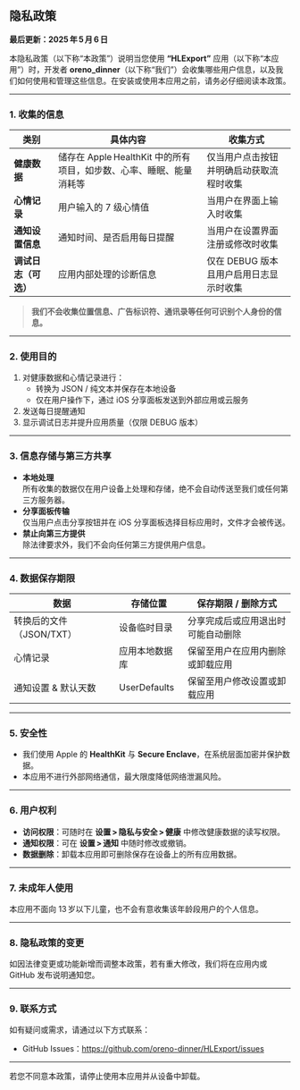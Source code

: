 ## 隐私政策  
**最后更新：2025 年 5 月 6 日**

本隐私政策（以下称“本政策”）说明当您使用 **“HLExport”** 应用（以下称“本应用”）时，开发者 **oreno_dinner**（以下称“我们”）会收集哪些用户信息，以及我们如何使用和管理这些信息。在安装或使用本应用之前，请务必仔细阅读本政策。

---

### 1. 收集的信息

| 类别 | 具体内容 | 收集方式 |
|------|----------|---------|
| **健康数据** | 储存在 Apple HealthKit 中的所有项目，如步数、心率、睡眠、能量消耗等 | 仅当用户点击按钮并明确启动获取流程时收集 |
| **心情记录** | 用户输入的 7 级心情值 | 当用户在界面上输入时收集 |
| **通知设置信息** | 通知时间、是否启用每日提醒 | 当用户在设置界面注册或修改时收集 |
| **调试日志（可选）** | 应用内部处理的诊断信息 | 仅在 DEBUG 版本且用户启用日志显示时收集 |

> **我们不会收集位置信息、广告标识符、通讯录等任何可识别个人身份的信息。**

---

### 2. 使用目的

1. 对健康数据和心情记录进行：  
   * 转换为 JSON / 纯文本并保存在本地设备  
   * 仅在用户操作下，通过 iOS 分享面板发送到外部应用或云服务  
2. 发送每日提醒通知  
3. 显示调试日志并提升应用质量（仅限 DEBUG 版本）

---

### 3. 信息存储与第三方共享

* **本地处理**  
  所有收集的数据仅在用户设备上处理和存储，绝不会自动传送至我们或任何第三方服务器。  
* **分享面板传输**  
  仅当用户点击分享按钮并在 iOS 分享面板选择目标应用时，文件才会被传送。  
* **禁止向第三方提供**  
  除法律要求外，我们不会向任何第三方提供用户信息。

---

### 4. 数据保存期限

| 数据 | 存储位置 | 保存期限 / 删除方式 |
|------|----------|--------------------|
| 转换后的文件（JSON/TXT） | 设备临时目录 | 分享完成后或应用退出时可能自动删除 |
| 心情记录 | 应用本地数据库 | 保留至用户在应用内删除或卸载应用 |
| 通知设置 & 默认天数 | UserDefaults | 保留至用户修改设置或卸载应用 |

---

### 5. 安全性

* 我们使用 Apple 的 **HealthKit** 与 **Secure Enclave**，在系统层面加密并保护数据。  
* 本应用不进行外部网络通信，最大限度降低网络泄漏风险。

---

### 6. 用户权利

* **访问权限**：可随时在 **设置 > 隐私与安全 > 健康** 中修改健康数据的读写权限。  
* **通知权限**：可在 **设置 > 通知** 中随时修改或撤销。  
* **数据删除**：卸载本应用即可删除保存在设备上的所有应用数据。

---

### 7. 未成年人使用

本应用不面向 13 岁以下儿童，也不会有意收集该年龄段用户的个人信息。

---

### 8. 隐私政策的变更

如因法律变更或功能新增而调整本政策，若有重大修改，我们将在应用内或 GitHub 发布说明通知您。

---

### 9. 联系方式

如有疑问或需求，请通过以下方式联系：  

* GitHub Issues：<https://github.com/oreno-dinner/HLExport/issues>

---

若您不同意本政策，请停止使用本应用并从设备中卸载。
